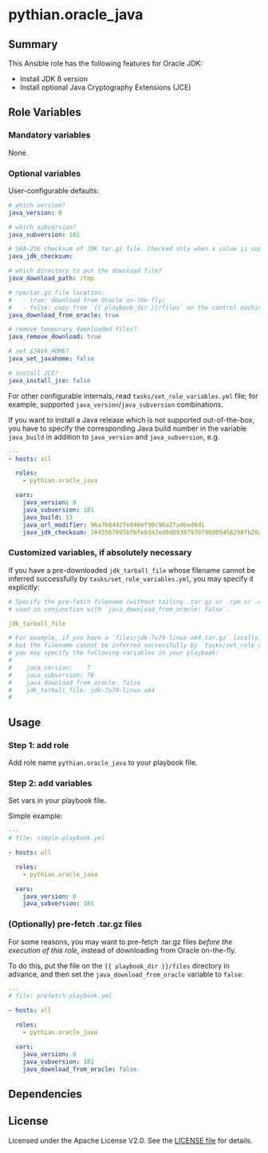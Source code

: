 pythian.oracle_java
============

## Summary

This Ansible role has the following features for Oracle JDK:

 - Install JDK 8 version
 - Install optional Java Cryptography Extensions (JCE)

## Role Variables

### Mandatory variables

None.

### Optional variables

User-configurable defaults:

```yaml
# which version?
java_version: 8

# which subversion?
java_subversion: 181

# SHA-256 checksum of JDK tar.gz file. Checked only when a value is supplied.
java_jdk_checksum:

# which directory to put the download file?
java_download_path: /tmp

# rpm/tar.gz file location:
#   - true: download from Oracle on-the-fly;
#   - false: copy from `{{ playbook_dir }}/files` on the control machine.
java_download_from_oracle: true

# remove temporary downloaded files?
java_remove_download: true

# set $JAVA_HOME?
java_set_javahome: false

# install JCE?
java_install_jce: false
```

For other configurable internals, read `tasks/set_role_variables.yml` file; for example, supported `java_version`/`java_subversion` combinations.

If you want to install a Java release which is not supported out-of-the-box, you have to specify the corresponding Java build number in the variable `java_build` in addition to `java_version` and `java_subversion`, e.g.
```yaml
---
- hosts: all

  roles:
    - pythian.oracle_java

  vars:
    java_version: 8
    java_subversion: 181
    java_build: 13
    java_url_modifier: 96a7b8442fe848ef90c96a2fad6ed6d1
    java_jdk_checksum: 1845567095bfbfebd42ed0d09397939796d05456290fb20a83c476ba09f991d3
```

### Customized variables, if absolutely necessary

If you have a pre-downloaded `jdk_tarball_file` whose filename cannot be inferred successfully by `tasks/set_role_variables.yml`, you may specify it explicitly: 

```yaml
# Specify the pre-fetch filename (without tailing .tar.gz or .rpm or .dmg);
# used in conjunction with `java_download_from_oracle: false`.

jdk_tarball_file

# For example, if you have a `files/jdk-7u79-linux-x64.tar.gz` locally,
# but the filename cannot be inferred successfully by `tasks/set_role_variables.yml`,
# you may specify the following variables in your playbook:
#
#    java_version:    7
#    java_subversion: 79
#    java_download_from_oracle: false
#    jdk_tarball_file: jdk-7u79-linux-x64
#
```

## Usage

### Step 1: add role

Add role name `pythian.oracle_java` to your playbook file.

### Step 2: add variables

Set vars in your playbook file.

Simple example:

```yaml
---
# file: simple-playbook.yml

- hosts: all

  roles:
    - pythian.oracle_java

  vars:
    java_version: 8
    java_subversion: 181
```


### (Optionally) pre-fetch .tar.gz files

For some reasons, you may want to pre-fetch .tar.gz files *before the execution of this role*, instead of downloading from Oracle on-the-fly.

To do this, put the file on the `{{ playbook_dir }}/files` directory in advance, and then set the `java_download_from_oracle` variable to `false`:

```yaml
---
# file: prefetch-playbook.yml

- hosts: all

  roles:
    - pythian.oracle_java

  vars:
    java_version: 8
    java_subversion: 181
    java_download_from_oracle: false
```

## Dependencies

## License

Licensed under the Apache License V2.0. See the [LICENSE file](LICENSE) for details.
